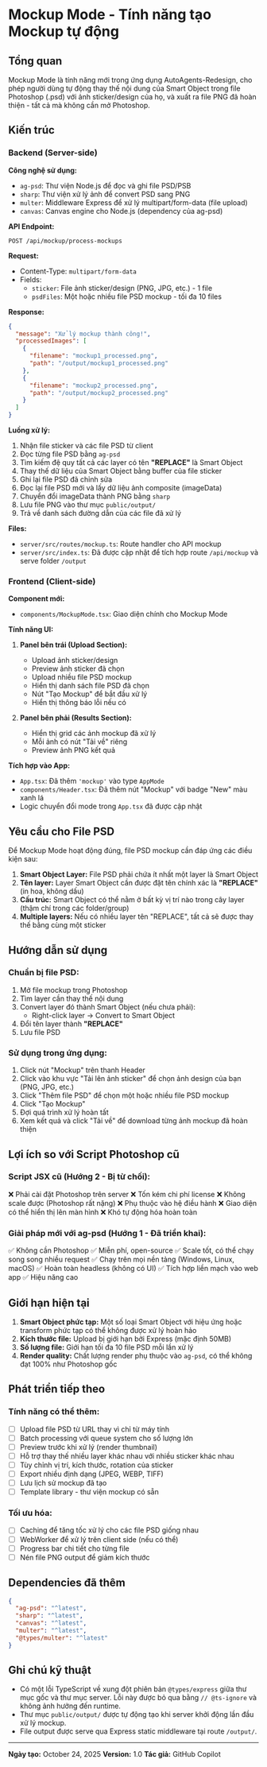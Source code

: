 # Mockup Mode - Tính năng tạo Mockup tự động

## Tổng quan

Mockup Mode là tính năng mới trong ứng dụng AutoAgents-Redesign, cho phép người dùng tự động thay thế nội dung của Smart Object trong file Photoshop (.psd) với ảnh sticker/design của họ, và xuất ra file PNG đã hoàn thiện - tất cả mà không cần mở Photoshop.

## Kiến trúc

### Backend (Server-side)

**Công nghệ sử dụng:**
- `ag-psd`: Thư viện Node.js để đọc và ghi file PSD/PSB
- `sharp`: Thư viện xử lý ảnh để convert PSD sang PNG
- `multer`: Middleware Express để xử lý multipart/form-data (file upload)
- `canvas`: Canvas engine cho Node.js (dependency của ag-psd)

**API Endpoint:**
```
POST /api/mockup/process-mockups
```

**Request:**
- Content-Type: `multipart/form-data`
- Fields:
  - `sticker`: File ảnh sticker/design (PNG, JPG, etc.) - 1 file
  - `psdFiles`: Một hoặc nhiều file PSD mockup - tối đa 10 files

**Response:**
```json
{
  "message": "Xử lý mockup thành công!",
  "processedImages": [
    {
      "filename": "mockup1_processed.png",
      "path": "/output/mockup1_processed.png"
    },
    {
      "filename": "mockup2_processed.png",
      "path": "/output/mockup2_processed.png"
    }
  ]
}
```

**Luồng xử lý:**
1. Nhận file sticker và các file PSD từ client
2. Đọc từng file PSD bằng `ag-psd`
3. Tìm kiếm đệ quy tất cả các layer có tên **"REPLACE"** là Smart Object
4. Thay thế dữ liệu của Smart Object bằng buffer của file sticker
5. Ghi lại file PSD đã chỉnh sửa
6. Đọc lại file PSD mới và lấy dữ liệu ảnh composite (imageData)
7. Chuyển đổi imageData thành PNG bằng `sharp`
8. Lưu file PNG vào thư mục `public/output/`
9. Trả về danh sách đường dẫn của các file đã xử lý

**Files:**
- `server/src/routes/mockup.ts`: Route handler cho API mockup
- `server/src/index.ts`: Đã được cập nhật để tích hợp route `/api/mockup` và serve folder `/output`

### Frontend (Client-side)

**Component mới:**
- `components/MockupMode.tsx`: Giao diện chính cho Mockup Mode

**Tính năng UI:**
1. **Panel bên trái (Upload Section):**
   - Upload ảnh sticker/design
   - Preview ảnh sticker đã chọn
   - Upload nhiều file PSD mockup
   - Hiển thị danh sách file PSD đã chọn
   - Nút "Tạo Mockup" để bắt đầu xử lý
   - Hiển thị thông báo lỗi nếu có

2. **Panel bên phải (Results Section):**
   - Hiển thị grid các ảnh mockup đã xử lý
   - Mỗi ảnh có nút "Tải về" riêng
   - Preview ảnh PNG kết quả

**Tích hợp vào App:**
- `App.tsx`: Đã thêm `'mockup'` vào type `AppMode`
- `components/Header.tsx`: Đã thêm nút "Mockup" với badge "New" màu xanh lá
- Logic chuyển đổi mode trong `App.tsx` đã được cập nhật

## Yêu cầu cho File PSD

Để Mockup Mode hoạt động đúng, file PSD mockup cần đáp ứng các điều kiện sau:

1. **Smart Object Layer:** File PSD phải chứa ít nhất một layer là Smart Object
2. **Tên layer:** Layer Smart Object cần được đặt tên chính xác là **"REPLACE"** (in hoa, không dấu)
3. **Cấu trúc:** Smart Object có thể nằm ở bất kỳ vị trí nào trong cây layer (thậm chí trong các folder/group)
4. **Multiple layers:** Nếu có nhiều layer tên "REPLACE", tất cả sẽ được thay thế bằng cùng một sticker

## Hướng dẫn sử dụng

### Chuẩn bị file PSD:
1. Mở file mockup trong Photoshop
2. Tìm layer cần thay thế nội dung
3. Convert layer đó thành Smart Object (nếu chưa phải):
   - Right-click layer → Convert to Smart Object
4. Đổi tên layer thành **"REPLACE"**
5. Lưu file PSD

### Sử dụng trong ứng dụng:
1. Click nút "Mockup" trên thanh Header
2. Click vào khu vực "Tải lên ảnh sticker" để chọn ảnh design của bạn (PNG, JPG, etc.)
3. Click "Thêm file PSD" để chọn một hoặc nhiều file PSD mockup
4. Click "Tạo Mockup"
5. Đợi quá trình xử lý hoàn tất
6. Xem kết quả và click "Tải về" để download từng ảnh mockup đã hoàn thiện

## Lợi ích so với Script Photoshop cũ

### Script JSX cũ (Hướng 2 - Bị từ chối):
❌ Phải cài đặt Photoshop trên server
❌ Tốn kém chi phí license
❌ Không scale được (Photoshop rất nặng)
❌ Phụ thuộc vào hệ điều hành
❌ Giao diện có thể hiển thị lên màn hình
❌ Khó tự động hóa hoàn toàn

### Giải pháp mới với ag-psd (Hướng 1 - Đã triển khai):
✅ Không cần Photoshop
✅ Miễn phí, open-source
✅ Scale tốt, có thể chạy song song nhiều request
✅ Chạy trên mọi nền tảng (Windows, Linux, macOS)
✅ Hoàn toàn headless (không có UI)
✅ Tích hợp liền mạch vào web app
✅ Hiệu năng cao

## Giới hạn hiện tại

1. **Smart Object phức tạp:** Một số loại Smart Object với hiệu ứng hoặc transform phức tạp có thể không được xử lý hoàn hảo
2. **Kích thước file:** Upload bị giới hạn bởi Express (mặc định 50MB)
3. **Số lượng file:** Giới hạn tối đa 10 file PSD mỗi lần xử lý
4. **Render quality:** Chất lượng render phụ thuộc vào `ag-psd`, có thể không đạt 100% như Photoshop gốc

## Phát triển tiếp theo

### Tính năng có thể thêm:
- [ ] Upload file PSD từ URL thay vì chỉ từ máy tính
- [ ] Batch processing với queue system cho số lượng lớn
- [ ] Preview trước khi xử lý (render thumbnail)
- [ ] Hỗ trợ thay thế nhiều layer khác nhau với nhiều sticker khác nhau
- [ ] Tùy chỉnh vị trí, kích thước, rotation của sticker
- [ ] Export nhiều định dạng (JPEG, WEBP, TIFF)
- [ ] Lưu lịch sử mockup đã tạo
- [ ] Template library - thư viện mockup có sẵn

### Tối ưu hóa:
- [ ] Caching để tăng tốc xử lý cho các file PSD giống nhau
- [ ] WebWorker để xử lý trên client side (nếu có thể)
- [ ] Progress bar chi tiết cho từng file
- [ ] Nén file PNG output để giảm kích thước

## Dependencies đã thêm

```json
{
  "ag-psd": "^latest",
  "sharp": "^latest",
  "canvas": "^latest",
  "multer": "^latest",
  "@types/multer": "^latest"
}
```

## Ghi chú kỹ thuật

- Có một lỗi TypeScript về xung đột phiên bản `@types/express` giữa thư mục gốc và thư mục server. Lỗi này được bỏ qua bằng `// @ts-ignore` và không ảnh hưởng đến runtime.
- Thư mục `public/output/` được tự động tạo khi server khởi động lần đầu xử lý mockup.
- File output được serve qua Express static middleware tại route `/output/`.

---

**Ngày tạo:** October 24, 2025
**Version:** 1.0
**Tác giả:** GitHub Copilot
